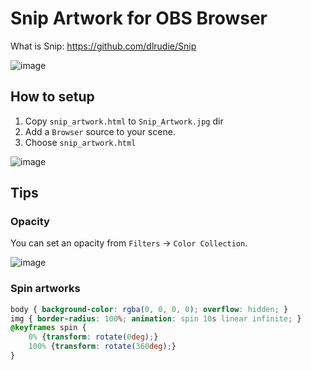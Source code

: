 # Snip Artwork for OBS Browser

What is Snip: https://github.com/dlrudie/Snip
	
![image](https://user-images.githubusercontent.com/11992915/93876166-5163fc80-fd11-11ea-9606-e2c16cd8be53.png)



## How to setup
1. Copy `snip_artwork.html` to `Snip_Artwork.jpg` dir
1. Add a `Browser` source to your scene.
1. Choose `snip_artwork.html`

![image](https://user-images.githubusercontent.com/11992915/93851587-5dd55e80-fceb-11ea-85d6-d81eda89abe3.png)

## Tips

### Opacity
You can set an opacity from `Filters` -> `Color Collection`.

![image](https://user-images.githubusercontent.com/11992915/93851806-c15f8c00-fceb-11ea-8bd7-113728089dd5.png)

### Spin artworks

```css
body { background-color: rgba(0, 0, 0, 0); overflow: hidden; }
img { border-radius: 100%; animation: spin 10s linear infinite; }
@keyframes spin {
	0% {transform: rotate(0deg);}
	100% {transform: rotate(360deg);}
}
```

